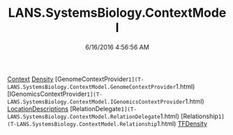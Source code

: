 ﻿---
title: LANS.SystemsBiology.ContextModel
date: 6/16/2016 4:56:56 AM
---

[Context](T-LANS.SystemsBiology.ContextModel.Context.html)
[Density](T-LANS.SystemsBiology.ContextModel.Density.html)
[GenomeContextProvider`1](T-LANS.SystemsBiology.ContextModel.GenomeContextProvider`1.html)
[IGenomicsContextProvider`1](T-LANS.SystemsBiology.ContextModel.IGenomicsContextProvider`1.html)
[LocationDescriptions](T-LANS.SystemsBiology.ContextModel.LocationDescriptions.html)
[RelationDelegate`1](T-LANS.SystemsBiology.ContextModel.RelationDelegate`1.html)
[Relationship`1](T-LANS.SystemsBiology.ContextModel.Relationship`1.html)
[TFDensity](T-LANS.SystemsBiology.ContextModel.TFDensity.html)
